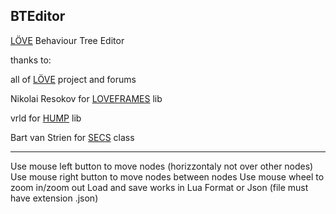 BTEditor
----------------------

[L&Ouml;VE][LOVE] Behaviour Tree Editor

thanks to: 
  
all of [L&Ouml;VE][LOVE] project and forums 

Nikolai Resokov for [LOVEFRAMES][LoveFrames] lib 

vrld for [HUMP][hump] lib 

Bart van Strien for [SECS][SECS] class 
 
----------------------
Use mouse left button to move nodes (horizzontaly not over other nodes) 
Use mouse right button to move nodes between nodes 
Use mouse wheel to zoom in/zoom out 
Load and save works in Lua Format or Json (file must have extension .json) 

[LOVE]: http://love2d.org
[LOVEFRAMES]: http://github.com/NikolaiResokav/LoveFrames
[HUMP]: http://github.com/vrld/hump
[SECS]: http://love2d.org/wiki/Simple_Educative_Class_System